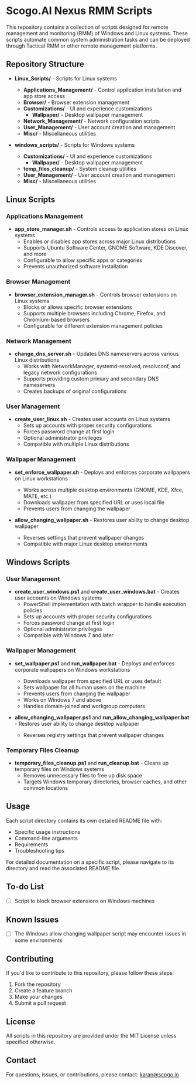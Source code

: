 # Scogo.AI Nexus RMM Scripts

This repository contains a collection of scripts designed for remote management and monitoring (RMM) of Windows and Linux systems. These scripts automate common system administration tasks and can be deployed through Tactical RMM or other remote management platforms.

## Repository Structure

- **Linux_Scripts/** - Scripts for Linux systems
  - **Applications_Management/** - Control application installation and app store access
  - **Browser/** - Browser extension management
  - **Customizations/** - UI and experience customizations
    - **Wallpaper/** - Desktop wallpaper management
  - **Network_Management/** - Network configuration scripts
  - **User_Management/** - User account creation and management
  - **Misc/** - Miscellaneous utilities

- **windows_scripts/** - Scripts for Windows systems
  - **Customizations/** - UI and experience customizations
    - **Wallpaper/** - Desktop wallpaper management
  - **temp_files_cleanup/** - System cleanup utilities
  - **User_Management/** - User account creation and management
  - **Misc/** - Miscellaneous utilities

## Linux Scripts

### Applications Management

- **app_store_manager.sh** - Controls access to application stores on Linux systems
  - Enables or disables app stores across major Linux distributions
  - Supports Ubuntu Software Center, GNOME Software, KDE Discover, and more
  - Configurable to allow specific apps or categories
  - Prevents unauthorized software installation

### Browser Management

- **browser_extension_manager.sh** - Controls browser extensions on Linux systems
  - Blocks or allows specific browser extensions
  - Supports multiple browsers including Chrome, Firefox, and Chromium-based browsers
  - Configurable for different extension management policies

### Network Management

- **change_dns_server.sh** - Updates DNS nameservers across various Linux distributions
  - Works with NetworkManager, systemd-resolved, resolvconf, and legacy network configurations
  - Supports providing custom primary and secondary DNS nameservers
  - Creates backups of original configurations

### User Management

- **create_user_linux.sh** - Creates user accounts on Linux systems
  - Sets up accounts with proper security configurations
  - Forces password change at first login
  - Optional administrator privileges
  - Compatible with multiple Linux distributions

### Wallpaper Management

- **set_enforce_wallpaper.sh** - Deploys and enforces corporate wallpapers on Linux workstations
  - Works across multiple desktop environments (GNOME, KDE, Xfce, MATE, etc.)
  - Downloads wallpaper from specified URL or uses local file
  - Prevents users from changing the wallpaper

- **allow_changing_wallpaper.sh** - Restores user ability to change desktop wallpaper
  - Reverses settings that prevent wallpaper changes
  - Compatible with major Linux desktop environments

## Windows Scripts

### User Management

- **create_user_windows.ps1** and **create_user_windows.bat** - Creates user accounts on Windows systems
  - PowerShell implementation with batch wrapper to handle execution policies
  - Sets up accounts with proper security configurations
  - Forces password change at first login
  - Optional administrator privileges
  - Compatible with Windows 7 and later

### Wallpaper Management

- **set_wallpaper.ps1** and **run_wallpaper.bat** - Deploys and enforces corporate wallpapers on Windows workstations
  - Downloads wallpaper from specified URL or uses default
  - Sets wallpaper for all human users on the machine
  - Prevents users from changing the wallpaper
  - Works on Windows 7 and above
  - Handles domain-joined and workgroup computers

- **allow_changing_wallpaper.ps1** and **run_allow_changing_wallpaper.bat** - Restores user ability to change desktop wallpaper
  - Reverses registry settings that prevent wallpaper changes

### Temporary Files Cleanup

- **temporary_files_cleanup.ps1** and **run_cleanup.bat** - Cleans up temporary files on Windows systems
  - Removes unnecessary files to free up disk space
  - Targets Windows temporary directories, browser caches, and other common locations

## Usage

Each script directory contains its own detailed README file with:
- Specific usage instructions
- Command-line arguments
- Requirements
- Troubleshooting tips

For detailed documentation on a specific script, please navigate to its directory and read the associated README file.

## To-do List

- [ ] Script to block browser extensions on Windows machines

## Known Issues

- [ ] The Windows allow changing wallpaper script may encounter issues in some environments

## Contributing

If you'd like to contribute to this repository, please follow these steps:
1. Fork the repository
2. Create a feature branch
3. Make your changes
4. Submit a pull request

## License

All scripts in this repository are provided under the MIT License unless specified otherwise.

## Contact

For questions, issues, or contributions, please contact: karan@scogo.in
